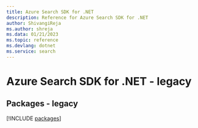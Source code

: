 ```yaml
---
title: Azure Search SDK for .NET
description: Reference for Azure Search SDK for .NET
author: ShivangiReja
ms.author: shreja
ms.data: 01/21/2023
ms.topic: reference
ms.devlang: dotnet
ms.service: search
---
```

# Azure Search SDK for .NET - legacy
## Packages - legacy
[!INCLUDE [packages](search-index.md)]